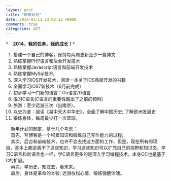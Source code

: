 ```yaml
---
layout: post
title: "新年计划"
date: 2014-01-11 23:08:13 +0800
comments: true
categories: 闻竹
---
```


 *    **2014，我的任务，我的成长！***


1. 搭建一个自己的博客，保持每两周更新至少一篇博文
2. 熟练掌握PHP语言和后台开发技术
3. 熟练掌握Javascript语言和前端开发技术
4. 熟练掌握MySql技术;
5. 深入学习iOS开发技术，阅读一本关于iOS高级开发的书籍
6. 全面学习iOS7新技术（6月前完成）
7. 初步学习一门新的语言：Go语言/D语言
8. 温习C语言(C语言的重要性超出了之前的预料)
8. 旅游：至少远游三次（出南京）。
9. 以史为鉴：阅读《易中天大中华史》，全面了解中国历史; 了解欧洲发展史
10. 锻炼身体，每周最少打一次篮球。

    新年计划的制定，基于几个考虑：
    </br>
    首先，写博客是一个积累知识和锻炼自己写作能力的过程;
    </br>
    其次，后台和前端技术，也许不会去找这方面的工作，但是，现在所有的项目，基本上都逃离不了这些知识，学习这些知识可以扩充自己的视野和知识面，学习C语言和新语言也一样，学C语言更多的是深入学习编程技术，本身OC也是基于C的扩展。
    </br>
    再次，学历史，知过去，看未来。
    </br>
    最后，身体是革命的本钱; 远游放松心情，锻炼强健体魄。
    
    
    
